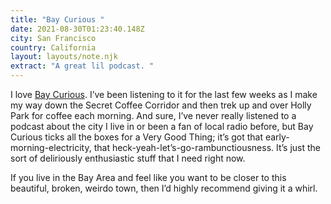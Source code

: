 ```yaml
---
title: "Bay Curious "
date: 2021-08-30T01:23:40.148Z
city: San Francisco
country: California
layout: layouts/note.njk
extract: "A great lil podcast. "
---
```


I love [Bay Curious](https://www.kqed.org/podcasts/baycurious). I’ve been listening to it for the last few weeks as I make my way down the Secret Coffee Corridor and then trek up and over Holly Park for coffee each morning. And sure, I’ve never really listened to a podcast about the city I live in or been a fan of local radio before, but Bay Curious ticks all the boxes for a Very Good Thing; it’s got that early-morning-electricity, that heck-yeah-let’s-go-rambunctiousness. It’s just the sort of deliriously enthusiastic stuff that I need right now.

If you live in the Bay Area and feel like you want to be closer to this beautiful, broken, weirdo town, then I’d highly recommend giving it a whirl.
